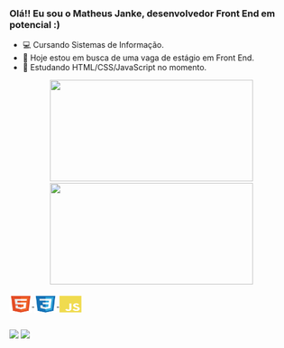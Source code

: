 ### Olá!! Eu sou o Matheus Janke, desenvolvedor Front End em potencial :)

- 💻 Cursando Sistemas de Informação.
- 🔭 Hoje estou em busca de uma vaga de estágio em Front End.
- 🌱 Estudando HTML/CSS/JavaScript no momento.

<div align="center">
  <a href="https://github.com/MatheusJanke">
  <img height="180em" width="360em" src="https://github-readme-stats.vercel.app/api?username=MatheusJanke&show_icons=true&theme=dark&include_all_commits=true&count_private=true"/>
  
  <img height="180em" width="360em" src="https://github-readme-stats.vercel.app/api/top-langs/?username=MatheusJanke&layout=compact&langs_count=7&theme=dark"/>
</div>
<div style="display: inline_block"><br>
  <img align="center" alt="Janke-HTML" height="30" width="40" src="https://raw.githubusercontent.com/devicons/devicon/master/icons/html5/html5-original.svg">
  <img align="center" alt="Janke-CSS" height="30" width="40" src="https://raw.githubusercontent.com/devicons/devicon/master/icons/css3/css3-original.svg">
  <img align="center" alt="Janke-Js" height="30" width="40" src="https://raw.githubusercontent.com/devicons/devicon/master/icons/javascript/javascript-plain.svg">
</div>

  ##

<div>
  <a href = "mailto:contatomatheusjankesalles@gmail.com"><img src="https://img.shields.io/badge/-Gmail-%23333?style=for-the-badge&logo=gmail&logoColor=white" target="_blank"></a>
  <a href="https://www.linkedin.com/in/matheus-janke-2a8946180/" target="_blank"><img src="https://img.shields.io/badge/-LinkedIn-%230077B5?style=for-the-badge&logo=linkedin&logoColor=white" target="_blank"></a> 
</div>
